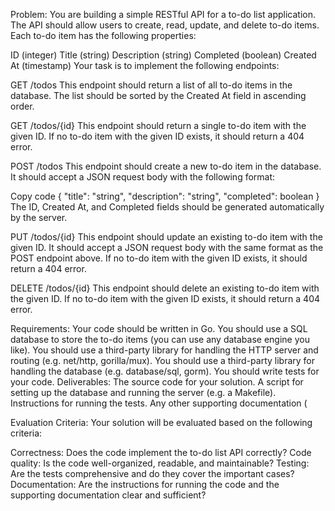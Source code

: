 Problem:
You are building a simple RESTful API for a to-do list application. The API should allow users to create, read, update, and delete to-do items. Each to-do item has the following properties:

ID (integer)
Title (string)
Description (string)
Completed (boolean)
Created At (timestamp)
Your task is to implement the following endpoints:

GET /todos
This endpoint should return a list of all to-do items in the database. The list should be sorted by the Created At field in ascending order.

GET /todos/{id}
This endpoint should return a single to-do item with the given ID. If no to-do item with the given ID exists, it should return a 404 error.

POST /todos
This endpoint should create a new to-do item in the database. It should accept a JSON request body with the following format:

Copy code
{
"title": "string",
"description": "string",
"completed": boolean
}
The ID, Created At, and Completed fields should be generated automatically by the server.

PUT /todos/{id}
This endpoint should update an existing to-do item with the given ID. It should accept a JSON request body with the same format as the POST endpoint above. If no to-do item with the given ID exists, it should return a 404 error.

DELETE /todos/{id}
This endpoint should delete an existing to-do item with the given ID. If no to-do item with the given ID exists, it should return a 404 error.

Requirements:
Your code should be written in Go.
You should use a SQL database to store the to-do items (you can use any database engine you like).
You should use a third-party library for handling the HTTP server and routing (e.g. net/http, gorilla/mux).
You should use a third-party library for handling the database (e.g. database/sql, gorm).
You should write tests for your code.
Deliverables:
The source code for your solution.
A script for setting up the database and running the server (e.g. a Makefile).
Instructions for running the tests.
Any other supporting documentation (

Evaluation Criteria:
Your solution will be evaluated based on the following criteria:

Correctness: Does the code implement the to-do list API correctly?
Code quality: Is the code well-organized, readable, and maintainable?
Testing: Are the tests comprehensive and do they cover the important cases?
Documentation: Are the instructions for running the code and the supporting documentation clear and sufficient?
